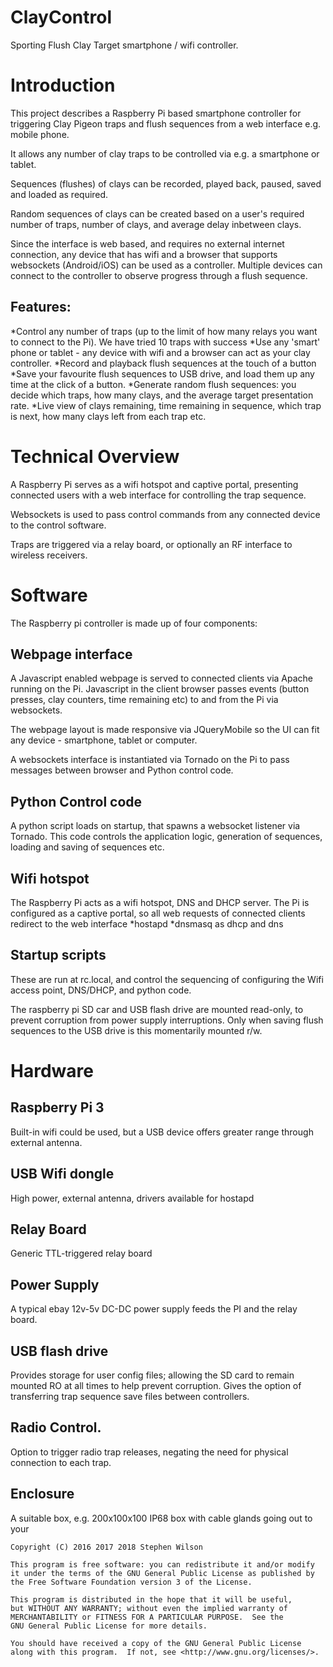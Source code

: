# ClayControl
Sporting Flush Clay Target smartphone / wifi controller.


# Introduction
This project describes a Raspberry Pi based smartphone controller for triggering Clay Pigeon traps and flush sequences from a web interface e.g. mobile phone.

It allows any number of clay traps to be controlled via e.g. a smartphone or tablet. 

Sequences (flushes) of clays can be recorded, played back, paused, saved and loaded as required.

Random sequences of clays can be created based on a user's required number of traps, number of clays, and average delay inbetween clays.

Since the interface is web based, and requires no external internet connection, any device that has wifi and a browser that supports websockets (Android/iOS) can be used as a controller. Multiple devices can connect to the controller to observe progress through a flush sequence.

## Features:
  *Control any number of traps (up to the limit of how many relays you want to connect to the Pi). We have tried 10 traps with success
  *Use any 'smart' phone or tablet - any device with wifi and a browser can act as your clay controller.
  *Record and playback flush sequences at the touch of a button
  *Save your favourite flush sequences to USB drive, and load them up any time at the click of a button.
  *Generate random flush sequences: you decide which traps, how many clays, and the average target presentation rate.
  *Live view of clays remaining, time remaining in sequence, which trap is next, how many clays left from each trap etc.

# Technical Overview
A Raspberry Pi serves as a wifi hotspot and captive portal, presenting connected users with a web interface for controlling the trap sequence.

Websockets is used to pass control commands from any connected device to the control software.

Traps are triggered via a relay board, or optionally an RF interface to wireless receivers.

# Software
The Raspberry pi controller is made up of four components: 

## Webpage interface
A Javascript enabled webpage is served to connected clients via Apache running on the Pi. Javascript in the client browser passes events (button presses, clay counters, time remaining etc) to and from the Pi via websockets. 

The webpage layout is made responsive via JQueryMobile so the UI can fit any device - smartphone, tablet or computer.

A websockets interface is instantiated via Tornado on the Pi to pass messages between browser and Python control code.

## Python Control code
A python script loads on startup, that spawns a websocket listener via Tornado. This code controls the application logic, generation of sequences, loading and saving of sequences etc.

## Wifi hotspot
The Raspberry Pi acts as a wifi hotspot, DNS and DHCP server. The Pi is configured as a captive portal, so all web requests of connected clients redirect to the web interface
  *hostapd
  *dnsmasq as dhcp and dns

## Startup scripts
These are run at rc.local, and control the sequencing of configuring the Wifi access point, DNS/DHCP, and python code.

The raspberry pi SD car and USB flash drive are mounted read-only, to prevent corruption from power supply interruptions. Only when saving flush sequences to the USB drive is this momentarily mounted r/w. 


# Hardware
## Raspberry Pi 3 
Built-in wifi could be used, but a USB device offers greater range through external antenna.
## USB Wifi dongle
High power, external antenna, drivers available for hostapd
## Relay Board
Generic TTL-triggered relay board
## Power Supply
A typical ebay 12v-5v DC-DC power supply feeds the PI and the relay board. 
## USB flash drive
Provides storage for user config files; allowing the SD card to remain mounted RO at all times to help prevent corruption.
Gives the option of transferring trap sequence save files between controllers.
## Radio Control.
Option to trigger radio trap releases, negating the need for physical connection to each trap.
## Enclosure
A suitable box, e.g. 200x100x100 IP68 box with cable glands going out to your 


    Copyright (C) 2016 2017 2018 Stephen Wilson

    This program is free software: you can redistribute it and/or modify
    it under the terms of the GNU General Public License as published by
    the Free Software Foundation version 3 of the License.

    This program is distributed in the hope that it will be useful,
    but WITHOUT ANY WARRANTY; without even the implied warranty of
    MERCHANTABILITY or FITNESS FOR A PARTICULAR PURPOSE.  See the
    GNU General Public License for more details.

    You should have received a copy of the GNU General Public License
    along with this program.  If not, see <http://www.gnu.org/licenses/>.
    
    
    
